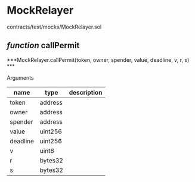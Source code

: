 # MockRelayer

contracts/test/mocks/MockRelayer.sol

## *function* callPermit

***MockRelayer.callPermit(token, owner, spender, value, deadline, v, r, s) ***

Arguments

| **name** | **type** | **description** |
|-|-|-|
| token | address |  |
| owner | address |  |
| spender | address |  |
| value | uint256 |  |
| deadline | uint256 |  |
| v | uint8 |  |
| r | bytes32 |  |
| s | bytes32 |  |


